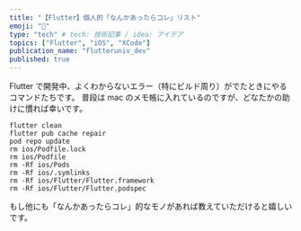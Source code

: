 ```yaml
---
title: "【Flutter】個人的「なんかあったらコレ」リスト"
emoji: "📝"
type: "tech" # tech: 技術記事 / idea: アイデア
topics: ["Flutter", "iOS", "XCode"]
publication_name: "flutteruniv_dev"
published: true
---
```


Flutter で開発中、よくわからないエラー（特にビルド周り）がでたときにやるコマンドたちです。
普段は mac のメモ帳に入れているのですが、どなたかの助けに慣れば幸いです。

```
flutter clean
flutter pub cache repair
pod repo update
rm ios/Podfile.lock
rm ios/Podfile
rm -Rf ios/Pods
rm -Rf ios/.symlinks
rm -Rf ios/Flutter/Flutter.framework
rm -Rf ios/Flutter/Flutter.podspec

```

もし他にも「なんかあったらコレ」的なモノがあれば教えていただけると嬉しいです。
